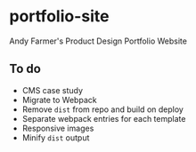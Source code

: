 # portfolio-site
Andy Farmer's Product Design Portfolio Website

## To do
 - CMS case study
 - Migrate to Webpack
 - Remove `dist` from repo and build on deploy
 - Separate webpack entries for each template
 - Responsive images
 - Minify `dist` output
